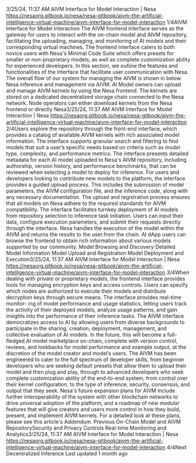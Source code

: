 3/25/24, 11:37 AM AIVM Interface for Model Interaction | Nesa
https://nesaorg.gitbook.io/nesa/nesa-gitbook/aivm-the-artiﬁcial-intelligence-virtual-machine/aivm-interface-for-model-interaction 1/4AIVM Interface for Model Interaction
The AIVM frontend interface serves as the gateway for users to interact with the on-chain
model and AIVM repository, facilitating the uploading, managing, and monitoring of AI
models and their corresponding virtual machines.
The frontend interface caters to both novice users with Nesa's Minimal Code Suite which
offers presets for smaller or non-proprietary models, as well as complete customization
ability for experienced developers.
In this section, we outline the features and functionalities of the interface that facilitate user
communication with Nesa. The overall flow of our system for managing the AIVM is shown
in below.
Nesa inference and management via AIVM. AI Model owners can upload and manage AIVM kernels by
using the Nesa frontend. The kernels are stored on a dedicated decentralized storage chain connected
to the Nesa network. Node operators can either download kernels from the Nesa frontend or directly
Nesa3/25/24, 11:37 AM AIVM Interface for Model Interaction | Nesa
https://nesaorg.gitbook.io/nesa/nesa-gitbook/aivm-the-artiﬁcial-intelligence-virtual-machine/aivm-interface-for-model-interaction 2/4Users explore the repository through the front-end interface, which provides a catalog of
available AIVM kernels with rich associated model information. The interface supports
granular search and filtering to find models that suit a user’s specific needs based on
criteria such as model type, complexity, and performance metrics.
The interface presents detailed metadata for each AI model uploaded to Nesa's AIVM
repository, including authorship, version history, and performance benchmarks, that can be
reviewed when selecting a model to deploy for inference.
For users and developers looking to contribute new models to the platform, the interface
provides a guided upload process. This includes the submission of model parameters, the
AIVM configuration file, and the inference code, along with any necessary documentation.
The upload and registration process ensures that all models on Nesa adhere to the required
standards for AIVM compatibility.
The interface facilitates turnkey deployment of AI models from repository selection to
inference task initiation. Users can input their data, configure execution parameters, and
submit their requests directly through the interface. Nesa handles the execution of the
model within the AIVM and returns the results to the user.from the chain. AI dApp users can browse the frontend to obtain rich information about various models
supported by our community.
Model Browsing and Discovery
Detailed Model Information
Model Upload and Registration
Model Deployment and Execution3/25/24, 11:37 AM AIVM Interface for Model Interaction | Nesa
https://nesaorg.gitbook.io/nesa/nesa-gitbook/aivm-the-artiﬁcial-intelligence-virtual-machine/aivm-interface-for-model-interaction 3/4When dealing with private or proprietary models, the frontend interface provides tools for
managing encryption keys and access controls. Users can specify which nodes are
authorized to execute their models and distribute decryption keys through secure means.
The interface provides real-time monitor- ing of model performance and usage statistics,
letting users track the activity of their deployed models, analyze usage patterns, and gain
insights into the performance of their inference tasks.
The AIVM interface democratizes access to AI by allowing users from diverse backgrounds
to participate in the sharing, creation, deployment, management, and collective evaluation
of AI models.
In the future, this will become a full-fledged AI model marketplace on-chain, complete with
version control, reviews, and lookbacks for model performance and example output, at the
discretion of the model creator and model’s users.
The AIVM has been engineered to cater to the full spectrum of developer skills, from
beginner developers who are seeking default presets that allow them to upload their model
and then plug and play, through to advanced developers who seek complete customization
ability of the end-to-end system, from control over their kernel configuration, to the type of
inference, security, consensus, and output that they seek.
Nesa's future expansion plans for AIVM include further interoperability of the system with
other blockchain networks to drive universal adoption of the platform, and a roadmap of
new modular features that will give creators and users more control in how they build,
present, and implement AIVM kernels.
For a detailed look at these plans, please see this article's Addendum.
Previous
On-Chain Model and AIVM RepositorySecurity and Privacy Controls
Real-time Monitoring and Analytics3/25/24, 11:37 AM AIVM Interface for Model Interaction | Nesa
https://nesaorg.gitbook.io/nesa/nesa-gitbook/aivm-the-artiﬁcial-intelligence-virtual-machine/aivm-interface-for-model-interaction 4/4Next
Decentralized Inference
Last updated 1 month ago